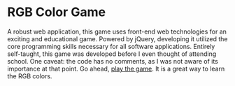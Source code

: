 # RGB Color Game

A robust web application, this game uses front-end web technologies for an exciting and educational game. 
Powered by jQuery, developing it utilized the core programming skills necessary for all software applications.
 Entirely self-taught, this game was developed before I even thought of attending school. One caveat: 
 the code has no comments, as I was not aware of its importance at that point.
Go ahead, [play the game](http://leahschwartz.atwebpages.com/color-game/color-game.html).
 It is a great way to learn the RGB colors.